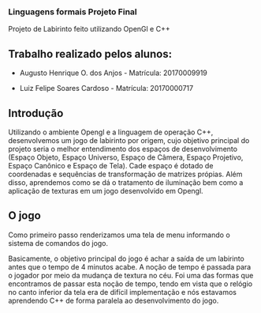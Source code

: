 ### Linguagens formais Projeto Final

Projeto de Labirinto feito utilizando OpenGl e C++

## Trabalho realizado pelos alunos:

- Augusto Henrique O. dos Anjos - Matrícula: 20170009919

 - Luiz Felipe Soares Cardoso - Matrícula: 20170000717

 ## Introdução

 Utilizando o ambiente Opengl e a linguagem de operação C++, desenvolvemos um jogo de labirinto por origem, cujo objetivo principal do projeto seria o melhor entendimento dos espaços de desenvolvimento (Espaço Objeto, Espaço Universo, Espaço de Câmera, Espaço Projetivo, Espaço Canônico e Espaço de Tela). Cade espaço é dotado de coordenadas e sequências de transformação de matrizes própias. Além disso, aprendemos como se dá o tratamento de iluminação bem como a aplicação de texturas em um jogo desenvolvido em Opengl.

 ## O jogo

 Como primeiro passo renderizamos uma tela de menu informando o sistema de comandos do jogo.
 
 Basicamente, o objetivo principal do jogo é achar a saída de um labirinto antes que o tempo de 4 minutos acabe. A noção de tempo é passada para o jogador por meio da mudança de textura no céu. Foi uma das formas que encontramos de passar esta noção de tempo, tendo em vista que o relógio no canto inferior da tela era de difícil implementação e nós estavamos aprendendo C++ de forma paralela ao desenvolvimento do jogo.
